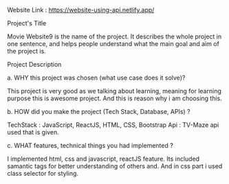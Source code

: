 Website Link : https://website-using-api.netlify.app/

Project's Title

Movie Website9 is the name of the project. It describes the whole project in one sentence, and helps people understand what the main goal and aim of the project is.

Project Description

a. WHY this project was chosen (what use case does it solve)?

This project is very good as we talking about learning, meaning for learning purpose this is awesome project. And this is reason why i am choosing this.

b. HOW did you make the project (Tech Stack, Database, APIs) ?

TechStack : JavaScript, ReactJS, HTML, CSS, Bootstrap
Api : TV-Maze api used that is given.

c. WHAT features, technical things you had implemented ?

I implemented html, css and javascript, reactJS feature. Its included samantic tags for better understanding of others and. And in css part i used class selector for styling.
